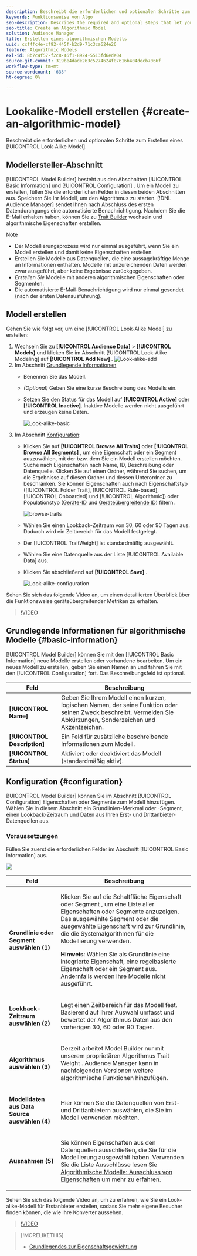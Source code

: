 ```yaml
---
description: Beschreibt die erforderlichen und optionalen Schritte zum Erstellen eines algorithmischen Modells in Model Builder.
keywords: Funktionsweise von Algo
seo-description: Describes the required and optional steps that let you create an algorithmic model in Model Builder.
seo-title: Create an Algorithmic Model
solution: Audience Manager
title: Erstellen eines algorithmischen Modells
uuid: ccf4fc4e-cf92-445f-b2d9-71c3ca624e26
feature: Algorithmic Models
exl-id: 8b7c4f57-f2c8-46f1-8924-5513fd6ede04
source-git-commit: 319be4dade263c5274624f07616b404decb7066f
workflow-type: tm+mt
source-wordcount: '633'
ht-degree: 0%

---
```


# Lookalike-Modell erstellen {#create-an-algorithmic-model}

Beschreibt die erforderlichen und optionalen Schritte zum Erstellen eines [!UICONTROL Look-Alike Model].

## Modellersteller-Abschnitt

[!UICONTROL Model Builder] besteht aus den Abschnitten [!UICONTROL Basic Information] und [!UICONTROL Configuration] . Um ein Modell zu erstellen, füllen Sie die erforderlichen Felder in diesen beiden Abschnitten aus. Speichern Sie Ihr Modell, um den Algorithmus zu starten. [!DNL Audience Manager] sendet Ihnen nach Abschluss des ersten Datendurchgangs eine automatisierte Benachrichtigung. Nachdem Sie die E-Mail erhalten haben, können Sie zu [Trait Builder](../../features/traits/about-trait-builder.md) wechseln und algorithmische Eigenschaften erstellen.

>[!NOTE]
>
>* Der Modellierungsprozess wird nur einmal ausgeführt, wenn Sie ein Modell erstellen und damit keine Eigenschaften erstellen.
>* Erstellen Sie Modelle aus Datenquellen, die eine aussagekräftige Menge an Informationen enthalten. Modelle mit unzureichenden Daten werden zwar ausgeführt, aber keine Ergebnisse zurückgegeben.
>* *Erstellen Sie* Modelle mit anderen algorithmischen Eigenschaften oder Segmenten.
>* Die automatisierte E-Mail-Benachrichtigung wird nur einmal gesendet (nach der ersten Datenausführung).

## Modell erstellen

Gehen Sie wie folgt vor, um eine [!UICONTROL Look-Alike Model] zu erstellen:

1. Wechseln Sie zu **[!UICONTROL Audience Data]** > **[!UICONTROL Models]** und klicken Sie im Abschnitt [!UICONTROL Look-Alike Modeling] auf **[!UICONTROL Add New]** .
   ![Look-alike-add](assets/look-alike-add.png)
1. Im Abschnitt [Grundlegende Informationen](../../features/algorithmic-models/create-model.md#basic-information)
   * Benennen Sie das Modell.
   * *(Optional)* Geben Sie eine kurze Beschreibung des Modells ein.
   * Setzen Sie den Status für das Modell auf **[!UICONTROL Active]** oder **[!UICONTROL Inactive]**. Inaktive Modelle werden nicht ausgeführt und erzeugen keine Daten.

     ![Look-alike-basic](assets/look-alike-basic.png)
1. Im Abschnitt [Konfiguration](../../features/algorithmic-models/create-model.md#configuration):
   * Klicken Sie auf **[!UICONTROL Browse All Traits]** oder **[!UICONTROL Browse All Segments]** , um eine Eigenschaft oder ein Segment auszuwählen, mit der bzw. dem Sie ein Modell erstellen möchten. Suche nach Eigenschaften nach Name, ID, Beschreibung oder Datenquelle. Klicken Sie auf einen Ordner, während Sie suchen, um die Ergebnisse auf diesen Ordner und dessen Unterordner zu beschränken. Sie können Eigenschaften auch nach Eigenschaftstyp ([!UICONTROL Folder Trait], [!UICONTROL Rule-based], [!UICONTROL Onboarded] und [!UICONTROL Algorithmic]) oder Populationstyp ([Geräte-ID](../../reference/ids-in-aam.md) und [Geräteübergreifende ID](../../reference/ids-in-aam.md)) filtern.

     ![browse-traits](assets/browse-traits.png)
   * Wählen Sie einen Lookback-Zeitraum von 30, 60 oder 90 Tagen aus. Dadurch wird ein Zeitbereich für das Modell festgelegt.
   * Der [!UICONTROL TraitWeight] ist standardmäßig ausgewählt.
   * Wählen Sie eine Datenquelle aus der Liste [!UICONTROL Available Data] aus.
   * Klicken Sie abschließend auf **[!UICONTROL Save]** .

     ![Look-alike-configuration](assets/look-alike-configuration.png)

Sehen Sie sich das folgende Video an, um einen detaillierten Überblick über die Funktionsweise geräteübergreifender Metriken zu erhalten.

>[!VIDEO](https://experienceleague.adobe.com/docs/audience-manager-learn/tutorials/build-and-manage-audiences/profile-merge/understanding-cross-device-metrics-in-audience-manager.html)

## Grundlegende Informationen für algorithmische Modelle {#basic-information}

<!-- r_model_basic.xml -->

[!UICONTROL Model Builder] können Sie mit den [!UICONTROL Basic Information] neue Modelle erstellen oder vorhandene bearbeiten. Um ein neues Modell zu erstellen, geben Sie einen Namen an und fahren Sie mit den [!UICONTROL Configuration] fort. Das Beschreibungsfeld ist optional.

| Feld | Beschreibung |
|---|---|
| **[!UICONTROL Name]** | Geben Sie Ihrem Modell einen kurzen, logischen Namen, der seine Funktion oder seinen Zweck beschreibt. Vermeiden Sie Abkürzungen, Sonderzeichen und Akzentzeichen. |
| **[!UICONTROL Description]** | Ein Feld für zusätzliche beschreibende Informationen zum Modell. |
| **[!UICONTROL Status]** | Aktiviert oder deaktiviert das Modell (standardmäßig aktiv). |

## Konfiguration {#configuration}

[!UICONTROL Model Builder] können Sie im Abschnitt [!UICONTROL Configuration] Eigenschaften oder Segmente zum Modell hinzufügen. Wählen Sie in diesem Abschnitt ein Grundlinien-Merkmal oder -Segment, einen Lookback-Zeitraum und Daten aus Ihren Erst- und Drittanbieter-Datenquellen aus.

<!-- r_model_configuration.xml -->

### Voraussetzungen

Füllen Sie zuerst die erforderlichen Felder im Abschnitt [!UICONTROL Basic Information] aus.

![](assets/lam_exclude_traits_numbered.png)

<table id="table_7A6BE5E5498D4776A30323B743954150"> 
 <thead> 
  <tr> 
   <th colname="col1" class="entry"> Feld </th> 
   <th colname="col2" class="entry"> Beschreibung </th> 
  </tr> 
 </thead>
 <tbody> 
  <tr> 
   <td colname="col1"> <p><b>Grundlinie oder Segment auswählen (1)</b> </p> </td> 
   <td colname="col2"> <p>Klicken Sie auf die Schaltfläche Eigenschaft oder Segment , um eine Liste aller Eigenschaften oder Segmente anzuzeigen. Das ausgewählte Segment oder die ausgewählte Eigenschaft wird zur Grundlinie, die die Systemalgorithmen für die Modellierung verwenden. </p> <p> <p><b>Hinweis</b>: Wählen Sie als Grundlinie eine integrierte Eigenschaft, eine regelbasierte Eigenschaft oder ein Segment aus. Andernfalls werden Ihre Modelle nicht ausgeführt. </p> </p> </td> 
  </tr> 
  <tr> 
   <td colname="col1"> <p><b>Lookback-Zeitraum auswählen (2)</b> </p> </td> 
   <td colname="col2"> <p>Legt einen Zeitbereich für das Modell fest. Basierend auf Ihrer Auswahl umfasst und bewertet der Algorithmus Daten aus den vorherigen 30, 60 oder 90 Tagen. </p> </td> 
  </tr> 
  <tr> 
   <td colname="col1"> <p><b>Algorithmus auswählen (3)</b> </p> </td> 
   <td colname="col2"> <p>Derzeit arbeitet Model Builder nur mit unserem proprietären Algorithmus <span class="keyword"> Trait Weight </span>. <span class="keyword"> Audience Manager </span> kann in nachfolgenden Versionen weitere algorithmische Funktionen hinzufügen. </p> </td>
  </tr>
  <tr> 
   <td colname="col1"> <p><b>Modelldaten aus Data Source auswählen (4)</b> </p> </td> 
   <td colname="col2"> <p>Hier können Sie die Datenquellen von Erst- und Drittanbietern auswählen, die Sie im Modell verwenden möchten. </p> </td>
  </tr> 
  <tr> 
   <td colname="col1"> <p><b>Ausnahmen (5)</b> </p> </td> 
   <td colname="col2"> <p>Sie können Eigenschaften aus den Datenquellen ausschließen, die Sie für die Modellierung ausgewählt haben. Verwenden Sie die Liste <span class="wintitle"> Ausschlüsse </span> lesen Sie <a href="../../features/algorithmic-models/trait-exclusion-algo-models.md"> Algorithmische Modelle: Ausschluss von Eigenschaften</a> um mehr zu erfahren. </p> </td>
  </tr> 
 </tbody>
</table>

Sehen Sie sich das folgende Video an, um zu erfahren, wie Sie ein Look-alike-Modell für Erstanbieter erstellen, sodass Sie mehr eigene Besucher finden können, die wie Ihre Konverter aussehen.

>[!VIDEO](https://video.tv.adobe.com/v/23504/)

>[!MORELIKETHIS]
>
>* [Grundlegendes zur Eigenschaftsgewichtung](../../features/algorithmic-models/understanding-models.md#understanding-traitweight)
